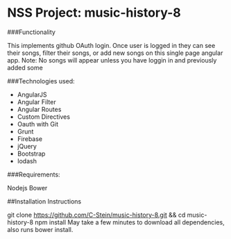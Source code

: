 # NSS Project: music-history-8
 
###Functionality

This implements github OAuth login. Once user is logged in they can see their songs, filter their songs, or add new songs on this single page angular app.
Note: No songs will appear unless you have loggin in and previously added some

###Technologies used:

- AngularJS 
- Angular Filter 
- Angular Routes 
- Custom Directives
- Oauth with Git
- Grunt
- Firebase
- jQuery
- Bootstrap
- lodash

###Requirements:

Nodejs
Bower

##Installation Instructions

git clone https://github.com/C-Stein/music-history-8.git && cd music-history-8
npm install May take a few minutes to download all dependencies, also runs bower install.

